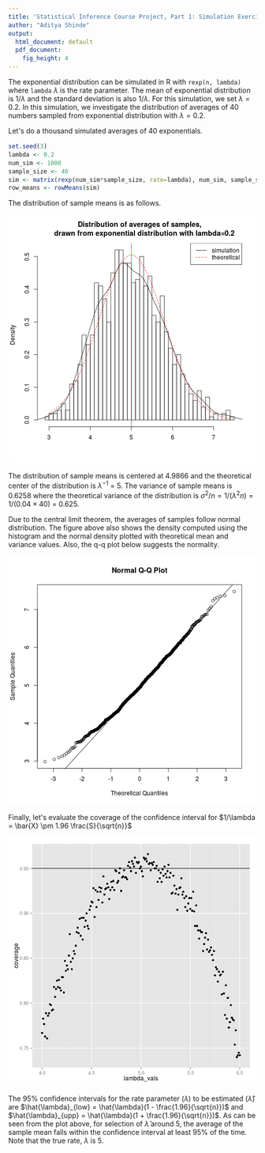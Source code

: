 ```yaml
---
title: 'Statistical Inference Course Project, Part 1: Simulation Exercises'
author: "Aditya Shinde"
output:
  html_document: default
  pdf_document:
    fig_height: 4
---
```





The exponential distribution can be simulated in R with `rexp(n, lambda)` where
`lambda` $\lambda$ is the rate parameter. The mean of exponential distribution is 
$1/\lambda$ and the standard deviation is also $1/\lambda$. For this simulation,
we set $\lambda=0.2$. In this simulation, we investigate the distribution of
averages of 40 numbers sampled from exponential distribution with $\lambda=0.2$.

Let's do a thousand simulated averages of 40 exponentials.


```r
set.seed(3)
lambda <- 0.2
num_sim <- 1000
sample_size <- 40
sim <- matrix(rexp(num_sim*sample_size, rate=lambda), num_sim, sample_size)
row_means <- rowMeans(sim)
```

The distribution of sample means is as follows.

![plot of chunk unnamed-chunk-2](figure/unnamed-chunk-2.png) 

The distribution of sample means is centered at 4.9866
and the theoretical center of the distribution is $\lambda^{-1}$ = 5.
The variance of sample means is 0.6258 where the theoretical variance
of the distribution is $\sigma^2 / n = 1/(\lambda^2 n) = 1/(0.04 \times 40)$ =
0.625.

Due to the central limit theorem, the averages of samples follow normal
distribution. The figure above also shows the density computed using the histogram and the
normal density plotted with theoretical mean and variance values. Also, the
q-q plot below suggests the normality.

![plot of chunk unnamed-chunk-3](figure/unnamed-chunk-3.png) 

Finally, let's evaluate the coverage of the confidence interval for
$1/\lambda = \bar{X} \pm 1.96 \frac{S}{\sqrt{n}}$

![plot of chunk unnamed-chunk-4](figure/unnamed-chunk-4.png) 

The 95% confidence intervals for the rate parameter ($\lambda$) to be estimated
($\hat{\lambda}$) are
$\hat{\lambda}_{low} = \hat{\lambda}(1 - \frac{1.96}{\sqrt{n}})$ and
$\hat{\lambda}_{upp} = \hat{\lambda}(1 + \frac{1.96}{\sqrt{n}})$.
As can be seen from the plot above, for selection of $\hat{\lambda}$ around 5,
the average of the sample mean falls within the confidence interval at least 95% of the time.
Note that the true rate, $\lambda$ is 5.

<!--
---
The report including the code for plots is available at
https://github.com/iaditya999/StatinterfaceCoursera-->
